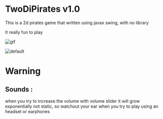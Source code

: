 # TwoDiPirates v1.0
This is a 2d pirates game that written using javax swing, with no library

It really fun to play 

![gif](https://ik.imagekit.io/ubr0jv4pe/TwoDiPirates/ezgif.com-optimize(1).gif?updatedAt=1697330134720)

![default](https://ik.imagekit.io/ubr0jv4pe/TwoDiPirates/Untitled(2).png?updatedAt=1697330546277)

# Warning

## Sounds :

when you try to increase the volume with volume slider it will grow exponentially not static, so watchout your ear when you try to play using an headset or earphones
